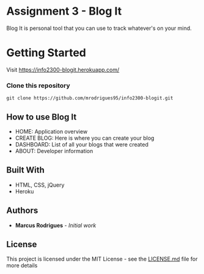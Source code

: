 # Assignment 3 - Blog It

Blog It is personal tool that you can use to track whatever's on your mind.

# Getting Started

Visit https://info2300-blogit.herokuapp.com/

### Clone this repository

```
git clone https://github.com/mrodrigues95/info2300-blogit.git
```

## How to use Blog It

* HOME: Application overview
* CREATE BLOG: Here is where you can create your blog
* DASHBOARD: List of all your blogs that were created
* ABOUT: Developer information

## Built With

* HTML, CSS, jQuery
* Heroku

## Authors

* **Marcus Rodrigues** - *Initial work*

## License

This project is licensed under the MIT License - see the [LICENSE.md](LICENSE.md) file for more details
